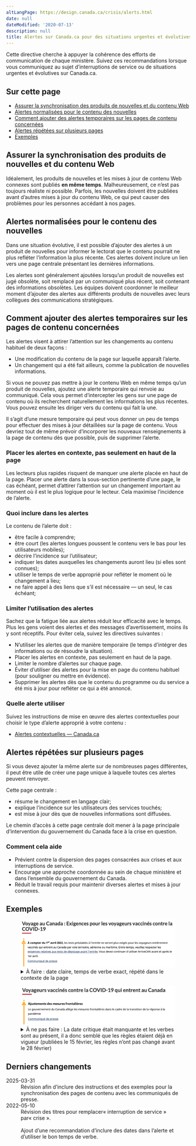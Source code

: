 ```yaml
---
altLangPage: https://design.canada.ca/crisis/alerts.html
date: null
dateModified: '2020-07-13'
description: null
title: Alertes sur Canada.ca pour des situations urgentes et évolutives
---
```


<p>Cette directive cherche à appuyer la cohérence des efforts de communication de chaque ministère. Suivez ces recommandations lorsque vous communiquez au sujet d’interruptions de service ou de situations urgentes et évolutives sur Canada.ca.</p>

<h2>Sur cette page</h2>
<ul>
  <li><a href="#synchronisation">Assurer la synchronisation des produits de nouvelles et du contenu Web</a></li>
  <li><a href="#alertes-normalisees">Alertes normalisées pour le contenu des nouvelles</a></li>
  <li><a href="#alerts">Comment ajouter des alertes temporaires sur les pages de contenu concernées</a></li>  
  <li><a href="#alertes-repetees">Alertes répétées sur plusieurs pages</a></li>  
  <li><a href="#examples">Exemples</a></li>
</ul>

<h2 id="synchronisation">Assurer la synchronisation des produits de nouvelles et du contenu Web</h2>

<p>Idéalement, les produits de nouvelles et les mises à jour de contenu Web connexes sont publiés <strong>en même temps</strong>. Malheureusement, ce n’est pas toujours réaliste ni possible. Parfois, les nouvelles doivent être publiées avant d’autres mises à jour du contenu Web, ce qui peut causer des problèmes pour les personnes accédant à nos pages.</p>

<h2 id="alertes-normalisees">Alertes normalisées pour le contenu des nouvelles</h2>

<p>Dans une situation évolutive, il est possible d’ajouter des alertes à un produit de nouvelles pour informer le lectorat que le contenu pourrait ne plus refléter l’information la plus récente. Ces alertes doivent inclure un lien vers une page centrale présentant les dernières informations.</p>

<p>Les alertes sont généralement ajoutées lorsqu’un produit de nouvelles est jugé obsolète, soit remplacé par un communiqué plus récent, soit contenant des informations obsolètes. Les équipes doivent coordonner le meilleur moment d’ajouter des alertes aux différents produits de nouvelles avec leurs collègues des communications stratégiques.</p> 

<h2 id="alerts">Comment ajouter des alertes temporaires sur les pages de contenu concernées</h2>

<p>Les alertes visent à attirer l’attention sur les changements au contenu habituel de deux façons&nbsp;:</p>

<ul>
  <li>Une modification du contenu de la page sur laquelle apparaît l’alerte.</li>
  <li>Un changement qui a été fait ailleurs, comme la publication de nouvelles informations.</li>
</ul>

<p>Si vous ne pouvez pas mettre à jour le contenu Web en même temps qu’un produit de nouvelles, ajoutez une alerte temporaire qui renvoie au communiqué. Cela vous permet d’intercepter les gens sur une page de contenu où ils recherchent naturellement les informations les plus récentes. Vous pouvez ensuite les diriger vers du contenu qui fait la une.</p> 

<p>Il s’agit d’une mesure temporaire qui peut vous donner un peu de temps pour effectuer des mises à jour détaillées sur la page de contenu. Vous devriez tout de même prévoir d’incorporer les nouveaux renseignements à la page de contenu dès que possible, puis de supprimer l’alerte.</p>

<h3>Placer les alertes en contexte, pas seulement en haut de la page</h3>

<p>Les lecteurs plus rapides risquent de manquer une alerte placée en haut de la page. Placer une alerte dans la sous-section pertinente d’une page, le cas échéant, permet d’attirer l’attention sur un changement important au moment où il est le plus logique pour le lecteur. Cela maximise l’incidence de l’alerte.</p>

<h3>Quoi inclure dans les alertes</h3>

<p>Le contenu de l’alerte doit&nbsp;:</p>

<ul>
  <li>être facile à comprendre;</li>  
  <li>être court (les alertes longues poussent le contenu vers le bas pour les utilisateurs mobiles);</li>  
  <li>décrire l’incidence sur l’utilisateur;</li>  
  <li>indiquer les dates auxquelles les changements auront lieu (si elles sont connues);</li>  
  <li>utiliser le temps de verbe approprié pour refléter le moment où le changement a lieu;</li>  
  <li>ne faire appel à des liens que s’il est nécessaire — un seul, le cas échéant;</li>
</ul>

<h3>Limiter l’utilisation des alertes</h3>

<p>Sachez que la fatigue liée aux alertes réduit leur efficacité avec le temps. Plus les gens voient des alertes et des messages d’avertissement, moins ils y sont réceptifs. Pour éviter cela, suivez les directives suivantes&nbsp;:</p>
<ul>
  <li>N’utiliser les alertes que de manière temporaire (le temps d’intégrer des informations ou de résoudre la situation).</li>  
  <li>Placer les alertes en contexte, pas seulement en haut de la page.</li>
  <li>Limiter le nombre d’alertes sur chaque page.</li>  
  <li>Éviter d’utiliser des alertes pour la mise en page du contenu habituel (pour souligner ou mettre en évidence).</li>  
  <li>Supprimer les alertes dès que le contenu du programme ou du service a été mis à jour pour refléter ce qui a été annoncé.</li>
</ul>

<h3>Quelle alerte utiliser</h3>

<p>Suivez les instructions de mise en œuvre des alertes contextuelles pour choisir le type d’alerte approprié à votre contenu&nbsp;:</p> 
<ul>
  <li><a href="https://conception.canada.ca/configurations-conception-communes/alertes-contextuelles.html#how">Alertes contextuelles — Canada.ca</a></li>
</ul>

<h2 id="alertes-repetees">Alertes répétées sur plusieurs pages</h2>

<p>Si vous devez ajouter la même alerte sur de nombreuses pages différentes, il peut être utile de créer une page unique à laquelle toutes ces alertes peuvent renvoyer.</p>

<p>Cette page centrale&nbsp;:</p>

<ul>
  <li>résume le changement en langage clair;</li>  
  <li>explique l’incidence sur les utilisateurs des services touchés;</li>  
  <li>est mise à jour dès que de nouvelles informations sont diffusées.</li>
</ul>

<p>Le chemin d’accès à cette page centrale doit mener à la page principale d’intervention du gouvernement du Canada face à la crise en question.</p>

<h3>Comment cela aide</h3>

<ul>
  <li>Prévient contre la dispersion des pages consacrées aux crises et aux interruptions de service.</li>  
  <li>Encourage une approche coordonnée au sein de chaque ministère et dans l’ensemble du gouvernement du Canada.</li>  
  <li>Réduit le travail requis pour maintenir diverses alertes et mises à jour connexes.</li>
</ul>
<h2 id="examples">Exemples</h2>

<div class="row">
    <div class="mrgn-tp-lg col-md-8">

<figure class="gc-complex-img" role="group">
    <img class="img-responsive" alt="Une longue description peut être trouvée après l'image." src="../images/alerte-img1.png" >
    <figcaption>
    <details>
            <summary>À faire&nbsp;: date claire, temps de verbe exact, répété dans le contexte de la page</summary>
            <p>Texte d'alerte placé en haut de la page avec une date d'entrée en vigueur claire&nbsp;:</p>
    <p><b>À compter du 1er avril 2022</b>, les tests préalables à l’entrée ne seront plus exigés pour les voyageurs entièrement vaccinés qui entrent au Canada par voie terrestre, aérienne ou maritime. Entre-temps, veuillez respecter les exigences relatives aux tests de dépistage avant l’entrée. Vous devez continuer d’utiliser ArriveCAN avant et après le 1er avril. </p>
    <p>Communiqué de presse</p>
    </details></figcaption>
</figure>
</div>

<div class="mrgn-tp-lg col-md-8">
<figure class="gc-complex-img" role="group">
	<img class="img-responsive" alt="Une longue description peut être trouvée après l'image." src="../images/alerte-img3.png" >
	<figcaption><details>
			<summary>À ne pas faire&nbsp;: La date critique était manquante et les verbes sont au présent, il a donc semblé que les règles étaient déjà en vigueur (publiées le 15 février, les règles n’ont pas changé avant le 28 février)</summary>
			<p>Exemple de texte d'alerte trop vague qui a provoqué un malentendu en utilisant le mauvais temps de verbe&nbsp;:</p>
    <p><b>Adjustements des mesures frontalières</b></p>
    <p>Le gouvernement du Canada allège les mesures frontalières dans le cadre de la transition de la réponse à la pandémie</p>
    <p>Communiqué de presse</p>
		</details></figcaption>
</figure>
</div>
</div>

<h2>Derniers changements</h2>

 <section>
  <dl class="dl-horizontal">
   <dt>
    <time class="link-muted" datetime="2025-03-31">
     2025-03-31
    </time>
   </dt>
   <dd>
    Révision afin d’inclure des instructions et des exemples pour la synchronisation des pages de contenu avec les communiqués de presse.
   </dd>
   <dt>
    <time class="link-muted" datetime="2022-05-10">
     2022-05-10
    </time>
   </dt>
   <dd>
    Révision des titres pour remplacer«&nbsp;interruption de service&nbsp;» par«&nbsp;crise&nbsp;».
    <br/>
    <br/>
    Ajout d’une recommandation d’inclure des dates dans l’alerte et d’utiliser le bon temps de verbe.
   </dd>
  </dl>
</section>
